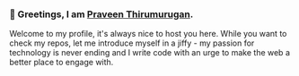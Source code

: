 
### 👋 Greetings, I am <a href="https://praveent.com">Praveen Thirumurugan</a>.

Welcome to my profile, it's always nice to host you here. While you want to check my repos, let me introduce myself in a jiffy - my passion for technology is never ending and I write code with an urge to make the web a better place to engage with.
